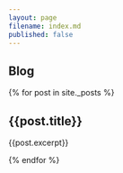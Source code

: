 ```yaml
---
layout: page
filename: index.md
published: false
---
```


## Blog
{% for post in site._posts %}
    <h2>{{post.title}}</h2>
    <p class="excerpt">{{post.excerpt}}</p>
{% endfor %}